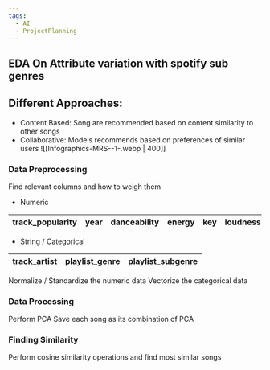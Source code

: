 ```yaml
---
tags:
  - AI
  - ProjectPlanning
---
```


## EDA On Attribute variation with spotify sub genres


## Different Approaches:
- Content Based: Song are recommended based on content similarity to other songs 
- Collaborative: Models recommends based on preferences of similar users
![[Infographics-MRS--1-.webp | 400]]

### Data Preprocessing
Find relevant columns and how to weigh them
- Numeric 

| track_popularity | year | danceability | energy | key | loudness | mode | speechiness | acousticness | instrumentalness | liveness | valence | tempo | duration_ms |
| ---------------- | ---- | ------------ | ------ | --- | -------- | ---- | ----------- | ------------ | ---------------- | -------- | ------- | ----- | ----------- |
- String / Categorical

| track_artist | playlist_genre | playlist_subgenre |
| ------------ | -------------- | ----------------- |

Normalize / Standardize the numeric data 
Vectorize the categorical data

### Data Processing
Perform PCA
Save each song as its combination of PCA


### Finding Similarity
Perform cosine similarity operations and find most similar songs